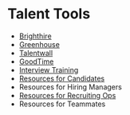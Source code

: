 # Talent Tools

- [Brighthire](guide_to_using_brighthire.md)
- [Greenhouse](guide_to_using_greenhouse.md)
- [Talentwall](guide_to_using_talentwall.md)
- [GoodTime](guide_to_using_goodtime.md)
- [Interview Training](interview_training.md)
- [Resources for Candidates](../../resources_for_candidates.md)
- Resources for Hiring Managers
- [Resources for Recruiting Ops](resources_for_recruiting_operations.md)
- Resources for Teammates
